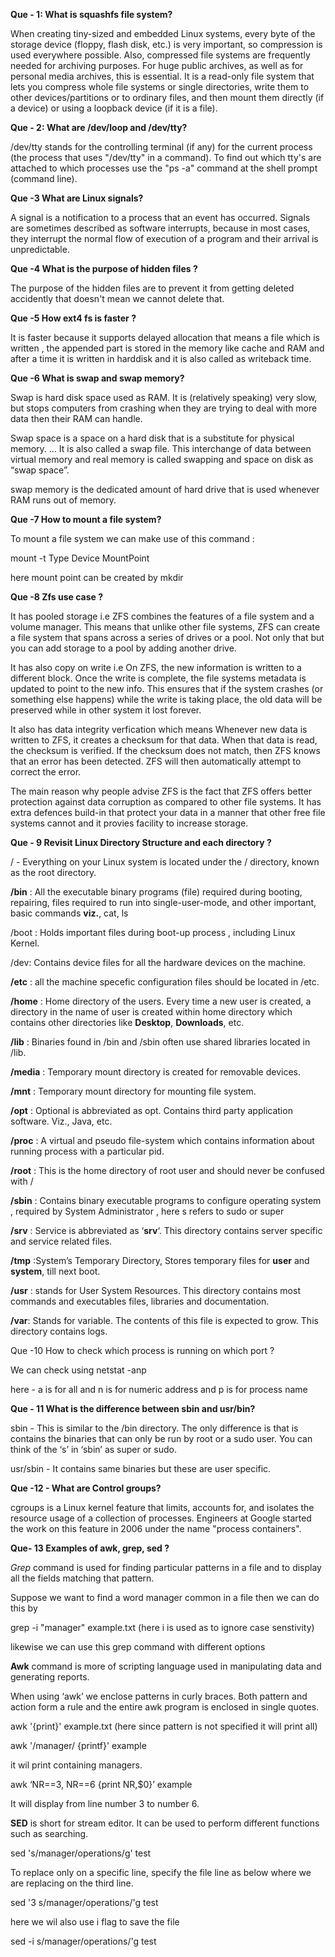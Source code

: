 **Que - 1: What is squashfs file system?**

When creating tiny-sized and embedded Linux systems, every byte of the storage device (floppy, flash disk, etc.) is very important, so compression is used everywhere possible. Also, compressed file systems are frequently needed for archiving purposes. For huge public archives, as well as for personal media archives, this is essential. It is a read-only file system that lets you compress whole file systems or single directories, write them to other devices/partitions or to ordinary files, and then mount them directly (if a device) or using a loopback device (if it is a file).

**Que - 2: What are /dev/loop and /dev/tty?** 

/dev/tty stands for the controlling terminal (if any) for the current process (the process that uses "/dev/tty" in a command). To find out which tty's are attached to which processes use the "ps -a" command at the shell prompt (command line).

**Que -3 What are Linux signals?**

A signal is a notification to a process that an event has occurred. Signals are sometimes described as software interrupts, because in most cases, they interrupt the normal flow of execution of a program and their arrival is unpredictable.

**Que -4 What is the purpose of hidden files ?**

The purpose of the hidden files are to prevent it from getting deleted accidently that doesn't mean we cannot delete that.

**Que -5 How ext4 fs is faster ?**

It is faster because it supports delayed allocation that means a file which is written , the appended part is stored in the memory like cache and RAM and after a time it is written in harddisk and it is also called as writeback time.

**Que -6 What is swap and swap memory?**

Swap is hard disk space used as RAM. It is (relatively speaking) very slow, but stops computers from crashing when they are trying to deal with more data then their RAM can handle.

Swap space is a space on a hard disk that is a substitute for physical memory. ... It is also called a swap file. This interchange of data between virtual memory and real memory is called swapping and space on disk as “swap space”.  

swap memory is the dedicated amount of hard drive that is used whenever RAM runs out of memory. 

**Que -7 How to mount a file system?**

To mount a file system we can make use of this command :

mount -t Type Device MountPoint 

here mount point can be created by mkdir

**Que -8 Zfs use case ?**

It has pooled storage i.e ZFS combines the features of a file system and a volume manager. This means that unlike other file systems, ZFS can create a file system that spans across a series of drives or a pool. Not only that but you can add storage to a pool by adding another drive. 

It  has also copy on write  i.e On ZFS, the new information is written to a different block. Once the write is complete, the file systems metadata is updated to point to the new info. This ensures that if the system crashes (or something else happens) while the write is taking place, the old data will be preserved while in other system it lost forever.

 It also has data integrity verfication which means Whenever new data is written to ZFS, it creates a checksum for that data. When that data is read, the checksum is verified. If the checksum does not match, then ZFS knows that an error has been detected. ZFS will then automatically attempt to correct the error.

The main reason why people advise ZFS is the fact that ZFS offers better protection against data corruption as compared to other file systems. It has extra defences build-in that protect your data in a manner that other free file systems cannot and it provies facility to increase storage.

**Que - 9 Revisit Linux Directory Structure and each directory ?**

/ - Everything on your Linux system is located under the / directory, known as the root directory.

**/bin** : All the executable binary programs (file) required during booting, repairing, files required to run into single-user-mode, and other important, basic commands **viz.**, cat, ls

/boot : Holds important files during boot-up process , including Linux Kernel.

/dev: Contains device files for all the hardware devices on the machine.

**/etc** : all the machine specefic configuration files should be located in /etc.

**/home** : Home directory of the users. Every time a new user is created, a directory in the name of user is created within home directory which contains other directories like **Desktop**, **Downloads**, etc.

**/lib** : Binaries found in /bin and /sbin often use shared libraries located in /lib.

**/media** : Temporary mount directory is created for removable devices.

**/mnt** : Temporary mount directory for mounting file system.

**/opt** : Optional is abbreviated as opt. Contains third party application software. Viz., Java, etc.

**/proc** : A virtual and pseudo file-system which contains information about running process with a particular pid.

**/root** : This is the home directory of root user and should never be confused with /

**/sbin** : Contains binary executable programs to configure operating system , required by System Administrator , here s refers to sudo or super

**/srv** : Service is abbreviated as ‘**srv**‘. This directory contains server specific and service related files.

**/tmp** :System’s Temporary Directory, Stores temporary files for **user** and **system**, till next boot.

**/usr** :  stands for User System Resources. This directory contains most commands and executables files, libraries and documentation.

**/var**: Stands for variable. The contents of this file is expected to grow. This directory contains logs.

Que -10 How to check which process is running on which port ?

We can check using netstat -anp 

here - a is for all  and n is for numeric address and p is for process name

**Que - 11 What is the difference between sbin and usr/bin?**

sbin - This is similar to the /bin directory. The only difference is that is contains the binaries that can only be run by root or a sudo user. You can think of the ‘s’ in ‘sbin’ as super or sudo.

usr/sbin - It contains same binaries but these are user specific.

**Que -12 - What are Control groups?**

cgroups is a Linux kernel feature that limits, accounts for, and isolates the resource usage of a collection of processes. Engineers at Google started the work on this feature in 2006 under the name "process containers".

**Que- 13 Examples of awk, grep, sed ?**

*Grep* command is used for finding particular patterns in a file and to display all the fields matching that pattern. 

Suppose we want to find a word manager common in a file then we can do this by

grep -i "manager" example.txt  (here i is used as to ignore case senstivity)

likewise we can use this grep command with different options 

**Awk** command is more of scripting language used in manipulating data and generating reports. 

When using ‘awk’ we enclose patterns in curly braces. Both pattern and action form a rule and the entire awk program is enclosed in single quotes.

awk '{print}' example.txt  (here since pattern is not specified it will print all)

awk '/manager/ {printf}' example

it wil print containing managers.

awk ‘NR==3, NR==6 {print NR,$0}’ example

  It will display from line number 3 to number 6.

**SED** is short for stream editor. It can be used to perform different functions such as searching.

sed 's/manager/operations/g' test

To replace only on a specific line, specify the file line as below where we are replacing on the third line.

sed '3 s/manager/operations/'g  test 

here we wil also use i flag to save the file 

sed -i s/manager/operations/'g test